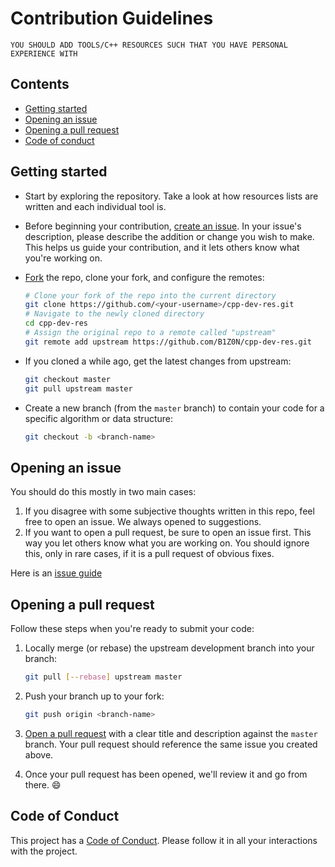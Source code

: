# Contribution Guidelines

``YOU SHOULD ADD TOOLS/C++ RESOURCES SUCH THAT YOU HAVE PERSONAL EXPERIENCE WITH``

## Contents

* [Getting started](#getting-started)
* [Opening an issue](#issues)
* [Opening a pull request](#opening-a-pull-request)
* [Code of conduct](#code-of-conduct)

## Getting started

* Start by exploring the repository. Take a look at how resources lists are written and each individual tool is.
  
* Before beginning your contribution, [create an issue][issue-guide]. In your issue's 
  description, please describe the addition or change you wish to make. This helps us guide 
  your contribution, and it lets others know what you're working on.

* [Fork][fork-guide] the repo, clone your fork, and configure the remotes:

   ```bash
   # Clone your fork of the repo into the current directory
   git clone https://github.com/<your-username>/cpp-dev-res.git
   # Navigate to the newly cloned directory
   cd cpp-dev-res
   # Assign the original repo to a remote called "upstream"
   git remote add upstream https://github.com/B1Z0N/cpp-dev-res.git
   ```

* If you cloned a while ago, get the latest changes from upstream:

   ```bash
   git checkout master
   git pull upstream master
   ```

* Create a new branch (from the `master` branch) to contain your code for a
   specific algorithm or data structure:

   ```bash
   git checkout -b <branch-name>
   ```

## Opening an issue

You should do this mostly in two main cases:

1. If you disagree with some subjective thoughts written in this repo, feel free to open an issue.
We always opened to suggestions. 
1. If you want to open a pull request, be sure to open an issue first. This way you let others know
what you are working on. You should ignore this, only in rare cases, if it is a pull request of obvious
fixes.

Here is an [issue guide](issue-guide)

## Opening a pull request

Follow these steps when you're ready to submit your code:

1. Locally merge (or rebase) the upstream development branch into your branch:

   ```bash
   git pull [--rebase] upstream master
   ```

1. Push your branch up to your fork:

   ```bash
   git push origin <branch-name>
   ```

1. [Open a pull request][pr-guide] with a clear title and description against the
   `master` branch. Your pull request should reference the same issue you created 
   above.

1. Once your pull request has been opened, we'll review it and go from there. :smile:

## Code of Conduct

This project has a [Code of Conduct](CODE_OF_CONDUCT.md). Please follow it in all your interactions with the project.

[fork-guide]: https://help.github.com/fork-a-repo/
[rebase-guide]: https://help.github.com/articles/interactive-rebase
[pr-guide]: https://help.github.com/articles/about-pull-requests/
[issue-guide]: https://help.github.com/en/articles/about-issues